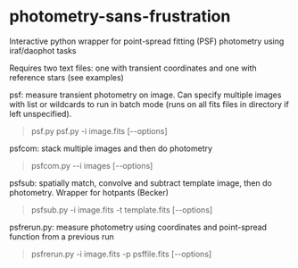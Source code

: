 # photometry-sans-frustration
Interactive python wrapper for point-spread fitting (PSF) photometry using iraf/daophot tasks

Requires two text files: one with transient coordinates and one with reference stars (see examples)

psf:
measure transient photometry on image. Can specify multiple images with list or wildcards to run in batch mode (runs on all fits files in directory if left unspecified).
> psf.py
> psf.py -i image.fits [--options]

psfcom:
stack multiple images and then do photometry
> psfcom.py --i images [--options]

psfsub:
spatially match, convolve and subtract template image, then do photometry. Wrapper for hotpants (Becker)
> psfsub.py -i image.fits -t template.fits [--options]

psfrerun.py:
measure photometry using coordinates and point-spread function from a previous run
> psfrerun.py -i image.fits -p psffile.fits [--options]